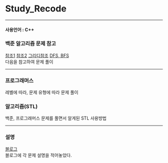 # Study_Recode
  
*** 

#### 사용언어 : C++

### 백준 알고리즘 문제 참고
[참조1](https://plzrun.tistory.com/entry/%EC%95%8C%EA%B3%A0%EB%A6%AC%EC%A6%98%EB%AC%B8%EC%A0%9C%ED%92%80%EC%9D%B4PS%EC%8B%9C%EC%9E%91%ED%95%98%EA%B8%B0)  [참조2](https://covenant.tistory.com/224)  [그리디참조](https://it-college-diary.tistory.com/entry/21-Greedy-Algorithm%ED%83%90%EC%9A%95%EB%B2%95-%EC%9A%95%EC%8B%AC%EC%9F%81%EC%9D%B4-%EC%95%8C%EA%B3%A0%EB%A6%AC%EC%A6%98-%EA%B0%9C%EB%85%90)  [DFS, BFS](https://www.acmicpc.net/workbook/view/1833)  
다음을 참고하여 문제 풀이
  
***  
  
### 프로그래머스 
레벨에 따라, 문제 유형에 따라 문제 풀이

### 알고리즘(STL)
백준, 프로그래머스 문제를 풀면서 알게된 STL 사용방법
  
***  

### 설명
[블로그](https://se-jung-h.tistory.com/)  
블로그에 각 문제 설명을 적어놓았다.
